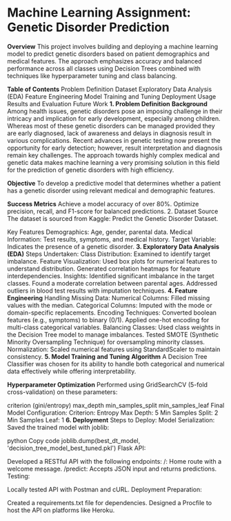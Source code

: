 # Machine Learning Assignment: Genetic Disorder Prediction
**Overview**
This project involves building and deploying a machine learning model to predict genetic disorders based on patient demographics and medical features. The approach emphasizes accuracy and balanced performance across all classes using Decision Trees combined with techniques like hyperparameter tuning and class balancing.

**Table of Contents**
Problem Definition
Dataset
Exploratory Data Analysis (EDA)
Feature Engineering
Model Training and Tuning
Deployment
Usage
Results and Evaluation
Future Work
**1. Problem Definition**
**Background**
Among health issues, genetic disorders pose an imposing challenge in their intricacy and implication for early development, especially among children. Whereas most of these genetic disorders can be managed provided they are early diagnosed, lack of awareness and delays in diagnosis result in various complications. Recent advances in genetic testing now present the opportunity for early detection; however, result interpretation and diagnosis remain key challenges. The approach towards highly complex medical and genetic data makes machine learning a very promising solution in this field for the prediction of genetic disorders with high efficiency.

**Objective**
To develop a predictive model that determines whether a patient has a genetic disorder using relevant medical and demographic features.

**Success Metrics**
Achieve a model accuracy of over 80%.
Optimize precision, recall, and F1-score for balanced predictions.
2. Dataset
Source
The dataset is sourced from Kaggle: Predict the Genetic Disorder Dataset.

Key Features
Demographics: Age, gender, parental data.
Medical Information: Test results, symptoms, and medical history.
Target Variable: Indicates the presence of a genetic disorder.
**3. Exploratory Data Analysis (EDA)**
Steps Undertaken:
Class Distribution: Examined to identify target imbalance.
Feature Visualization:
Used box plots for numerical features to understand distribution.
Generated correlation heatmaps for feature interdependencies.
Insights:
Identified significant imbalance in the target classes.
Found a moderate correlation between parental ages.
Addressed outliers in blood test results with imputation techniques.
**4. Feature Engineering**
Handling Missing Data:
Numerical Columns: Filled missing values with the median.
Categorical Columns: Imputed with the mode or domain-specific replacements.
Encoding Techniques:
Converted boolean features (e.g., symptoms) to binary (0/1).
Applied one-hot encoding for multi-class categorical variables.
Balancing Classes:
Used class weights in the Decision Tree model to manage imbalances.
Tested SMOTE (Synthetic Minority Oversampling Technique) for oversampling minority classes.
Normalization:
Scaled numerical features using StandardScaler to maintain consistency.
**5. Model Training and Tuning**
**Algorithm**
A Decision Tree Classifier was chosen for its ability to handle both categorical and numerical data effectively while offering interpretability.

**Hyperparameter Optimization**
Performed using GridSearchCV (5-fold cross-validation) on these parameters:

criterion (gini/entropy)
max_depth
min_samples_split
min_samples_leaf
Final Model Configuration:
Criterion: Entropy
Max Depth: 5
Min Samples Split: 2
Min Samples Leaf: 1
**6. Deployment**
Steps to Deploy:
Model Serialization: Saved the trained model with joblib:

python
Copy code
joblib.dump(best_dt_model, 'decision_tree_model_best_tuned.pkl')
Flask API:

Developed a RESTful API with the following endpoints:
/: Home route with a welcome message.
/predict: Accepts JSON input and returns predictions.
Testing:

Locally tested API with Postman and cURL.
Deployment Preparation:

Created a requirements.txt file for dependencies.
Designed a Procfile to host the API on platforms like Heroku.
